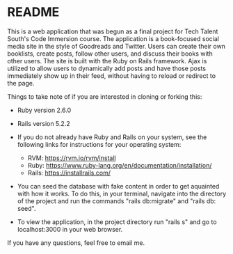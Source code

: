# README

This is a web application that was begun as a final project for Tech Talent South's Code Immersion course. The application is a book-focused social media site in the style of Goodreads and Twitter. Users can create their own booklists, create posts, follow other users, and discuss their books with other users. The site is built with the Ruby on Rails framework. Ajax is utilized to allow users to dynamically add posts and have those posts immediately show up in their feed, without having to reload or redirect to the page.

Things to take note of if you are interested in cloning or forking this:

* Ruby version 2.6.0

* Rails version 5.2.2

* If you do not already have Ruby and Rails on your system, see the following links for instructions for your operating system:
	* RVM: https://rvm.io/rvm/install
	* Ruby: https://www.ruby-lang.org/en/documentation/installation/
	* Rails: https://installrails.com/

* You can seed the database with fake content in order to get aquainted with how it works. To do this, in your terminal, navigate into the directory of the project and run the commands "rails db:migrate" and "rails db: seed".

* To view the application, in the project directory run "rails s" and go to localhost:3000 in your web browser.

If you have any questions, feel free to email me.

